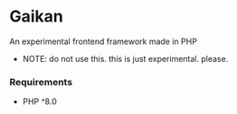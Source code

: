 # Gaikan
 An experimental frontend framework made in PHP

- NOTE: do not use this. this is just experimental. please.

### Requirements
- PHP ^8.0